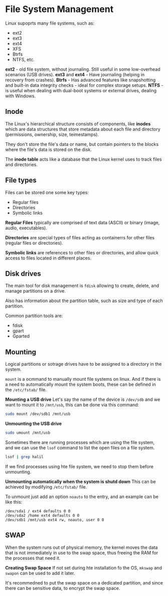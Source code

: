 # File System Management

Linux supoprts many file systems, such as:
- ext2
- ext3
- ext4
- XFS
- Btrfs
- NTFS, etc.

**ext2** - old file system, without journaling. Still useful in some low-overhead scenarios (USB drives).
**ext3** and **ext4** - Have journaling (helping in recovery from crashes).
**Btrfs** - Has advanced features like snapshotting and built-in data integrity checks - ideal for complex storage setups.
**NTFS** - is useful when dealing with dual-boot systems or external drives, dealing with Windows.

## Inode
The Linux's hierarchical structure consists of components, like **inodes** which are data structures that store metadata about each file and directory (permissions, ownership, size, teimestamps).

They don't store the file's data or name, but contain pointers to the blocks where the file's data is stored on the disk.

The **inode table** acts like a database that the Linux kernel uses to track files and directories.

## File types

Files can be stored one some key types:
- Regular files
- Directories
- Symbolic links

**Regular Files** typically are comprised of text data (ASCII) or binary (image, audio, executables).

**Directories** are special types of files acting as containerrs for other files (regular files or directories).

**Symbolic links** are references to other files or directories, and allow quick access to files located in different places.

## Disk drives

The main tool for disk management is `fdisk` allowing to create, delete, and manage partitions on a drive.

Also has information about the partition table, such as size and type of each partition.

Common partition tools are: 
- fdisk
- gpart
- Gparted

## Mounting

Logical partitions or sotrage drives have to be assigned to a directory in the system. 

`mount` is a ocmmand to manually mount file systems on linux. And if there is a need to automatically mount the system boots, these can be defined in the `/etc/fstab/` file.

**Mounting a USB drive**
Let's say the name of the device is `/dev/sdb` and we want to mount it to `/mnt/usb`, this can be done via this command:

```sh
sudo mount /dev/sdb1 /mnt/usb
```

**Unmounting the USB drive**
```sh
sudo umount /mnt/usb
```

Sometimes there are running processes which are using the file system, and we can use the `lsof` command to list the open files on a file system.

```sh
lsof | grep halil
```

If we find processes using hte file system, we need to stop them before unmounting.

**Unmounting automatically when the system is shutd down**
This can be achieved by modifying `/etc/fstab/` file.

To unmount just add an option `noauto` to the entry, and an example can be like this:

```fstab
/dev/sda1 / ext4 defaults 0 0
/dev/sda2 /home ext4 defaults 0 0
/dev/sdb1 /mnt/usb ext4 rw, noauto, user 0 0
```

## SWAP

When the system runs out of physical memory, the kernel moves the data that is not immediately in use to the swap space, thus freeing the RAM for the processes that need it.

**Creating Swap Space**
If not set during hte installation fo the OS, `mkswap` and `swapon` can be used to add it later.

It's recommedned to put the swap space on a dedicated partition, and since there can be sensitive data, to encrypt the swap space.

